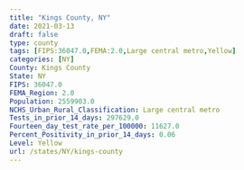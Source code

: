 ```yaml
---
title: "Kings County, NY"
date: 2021-03-13
draft: false
type: county
tags: [FIPS:36047.0,FEMA:2.0,Large central metro,Yellow]
categories: [NY]
County: Kings County
State: NY
FIPS: 36047.0
FEMA_Region: 2.0
Population: 2559903.0
NCHS_Urban_Rural_Classification: Large central metro
Tests_in_prior_14_days: 297629.0
Fourteen_day_test_rate_per_100000: 11627.0
Percent_Positivity_in_prior_14_days: 0.06
Level: Yellow
url: /states/NY/kings-county
---
```



